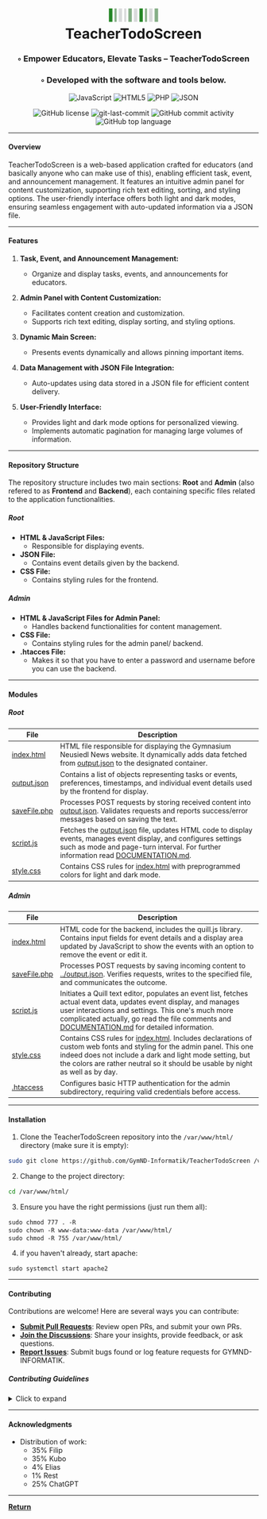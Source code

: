<div align="center">
<h1 align="center">
<img src="logo.png" width="100" />
<br>TeacherTodoScreen</h1>
<h3>◦ Empower Educators, Elevate Tasks – TeacherTodoScreen</h3>
<h3>◦ Developed with the software and tools below.</h3>

<p align="center">
<img src="https://img.shields.io/badge/JavaScript-F7DF1E.svg?style=flat&logo=JavaScript&logoColor=black" alt="JavaScript" />
<img src="https://img.shields.io/badge/HTML5-E34F26.svg?style=flat&logo=HTML5&logoColor=white" alt="HTML5" />
<img src="https://img.shields.io/badge/PHP-777BB4.svg?style=flat&logo=PHP&logoColor=white" alt="PHP" />
<img src="https://img.shields.io/badge/JSON-000000.svg?style=flat&logo=JSON&logoColor=white" alt="JSON" />
</p>
<img src="https://img.shields.io/github/license/GymND-Informatik/TeacherTodoScreen?style=flat&color=5D6D7E" alt="GitHub license" />
<img src="https://img.shields.io/github/last-commit/GymND-Informatik/TeacherTodoScreen?style=flat&color=5D6D7E" alt="git-last-commit" />
<img src="https://img.shields.io/github/commit-activity/m/GymND-Informatik/TeacherTodoScreen?style=flat&color=5D6D7E" alt="GitHub commit activity" />
<img src="https://img.shields.io/github/languages/top/GymND-Informatik/TeacherTodoScreen?style=flat&color=5D6D7E" alt="GitHub top language" />
</div>

---
#### Overview

TeacherTodoScreen is a web-based application crafted for educators (and basically anyone who can make use of this), enabling efficient task, event, and announcement management. It features an intuitive admin panel for content customization, supporting rich text editing, sorting, and styling options. The user-friendly interface offers both light and dark modes, ensuring seamless engagement with auto-updated information via a JSON file.

---

#### Features

1. **Task, Event, and Announcement Management:**
   - Organize and display tasks, events, and announcements for educators.

2. **Admin Panel with Content Customization:**
   - Facilitates content creation and customization.
   - Supports rich text editing, display sorting, and styling options.

3. **Dynamic Main Screen:**
   - Presents events dynamically and allows pinning important items.

4. **Data Management with JSON File Integration:**
   - Auto-updates using data stored in a JSON file for efficient content delivery.

5. **User-Friendly Interface:**
   - Provides light and dark mode options for personalized viewing.
   - Implements automatic pagination for managing large volumes of information.

---

#### Repository Structure

The repository structure includes two main sections: **Root** and **Admin** (also refered to as **Frontend** and **Backend**), each containing specific files related to the application functionalities.

##### Root

- **HTML & JavaScript Files:**
  - Responsible for displaying events.
- **JSON File:**
  - Contains event details given by the backend.
- **CSS File:**
  - Contains styling rules for the frontend.

##### Admin

- **HTML & JavaScript Files for Admin Panel:**
  - Handles backend functionalities for content management.
- **CSS File:**
  - Contains styling rules for the admin panel/ backend.
- **.htacces File:**
  - Makes it so that you have to enter a password and username before you can use the backend.
    
---

#### Modules

##### Root

| File                                             | Description                                                                                                                                                                                                      |
| ------------------------------------------------- | ---------------------------------------------------------------------------------------------------------------------------------------------------------------------------------------------------------------- |
| [index.html](index.html)                       | HTML file responsible for displaying the Gymnasium Neusiedl News website. It dynamically adds data fetched from [output.json](output.json) to the designated container.                                          |
| [output.json](output.json)                      | Contains a list of objects representing tasks or events, preferences, timestamps, and individual event details used by the frontend for display.                                                              |
| [saveFile.php](saveFile.php)                       | Processes POST requests by storing received content into [output.json](output.json). Validates requests and reports success/error messages based on saving the text.                                                 |
| [script.js](script.js)                            | Fetches the [output.json](output.json) file, updates HTML code to display events, manages event display, and configures settings such as mode and page-turn interval. For further information read [DOCUMENTATION.md](DOCUMENTATION.md).                                                        |
| [style.css](style.css)                                | Contains CSS rules for [index.html](index.html) with preprogrammed colors for light and dark mode.                                                                                                                                                                             |

##### Admin

| File                                             | Description                                                                                                                                                                                                      |
| ------------------------------------------------- | ---------------------------------------------------------------------------------------------------------------------------------------------------------------------------------------------------------------- |
| [index.html](admin/index.html)                     | HTML code for the backend, includes the quill.js library. Contains input fields for event details and a display area updated by JavaScript to show the events with an option to remove the event or edit it.                           |
| [saveFile.php](admin/saveFile.php)                   | Processes POST requests by saving incoming content to [../output.json](output.json). Verifies requests, writes to the specified file, and communicates the outcome.                           |
| [script.js](admin/script.js)                        | Initiates a Quill text editor, populates an event list, fetches actual event data, updates event display, and manages user interactions and settings. This one's much more complicated actually, go read the file comments and [DOCUMENTATION.md](DOCUMENTATION.md) for detailed information.                                                        |
| [style.css](admin/style.css)                  | Contains CSS rules for [index.html](admin/index.html). Includes declarations of custom web fonts and styling for the admin panel. This one indeed does not include a dark and light mode setting, but the colors are rather neutral so it should be usable by night as well as by day.                 |
| [.htaccess](admin/.htaccess)        | Configures basic HTTP authentication for the admin subdirectory, requiring valid credentials before access.        |

---

#### Installation

1. Clone the TeacherTodoScreen repository into the `/var/www/html/` directory (make sure it is empty):
```sh
sudo git clone https://github.com/GymND-Informatik/TeacherTodoScreen /var/www/html
```

2. Change to the project directory:
```sh
cd /var/www/html/
```

3. Ensure you have the right permissions (just run them all):
```
sudo chmod 777 . -R
sudo chown -R www-data:www-data /var/www/html/
sudo chmod -R 755 /var/www/html/
```

4. if you haven't already, start apache:
```
sudo systemctl start apache2
```

---

#### Contributing


Contributions are welcome! Here are several ways you can contribute:

- **[Submit Pull Requests](https://github.com/GymND-Informatik/TeacherTodoScreen/blob/main/CONTRIBUTING.md)**: Review open PRs, and submit your own PRs.
- **[Join the Discussions](https://github.com/GymND-Informatik/TeacherTodoScreen/discussions)**: Share your insights, provide feedback, or ask questions.
- **[Report Issues](https://github.com/GymND-Informatik/TeacherTodoScreen/issues)**: Submit bugs found or log feature requests for GYMND-INFORMATIK.

##### *Contributing Guidelines*

<details closed>
<summary>Click to expand</summary>

1. **Fork the Repository**: Start by forking the project repository to your GitHub account.
2. **Clone Locally**: Clone the forked repository to your local machine using a Git client.
   ```sh
   git clone <your-forked-repo-url>
   ```
3. **Create a New Branch**: Always work on a new branch, giving it a descriptive name.
   ```sh
   git checkout -b new-feature-x
   ```
4. **Make Your Changes**: Develop and test your changes locally.
5. **Commit Your Changes**: Commit with a clear and concise message describing your updates.
   ```sh
   git commit -m 'Implemented new feature x.'
   ```
6. **Push to GitHub**: Push the changes to your forked repository.
   ```sh
   git push origin new-feature-x
   ```
7. **Submit a Pull Request**: Create a PR against the original project repository. Clearly describe the changes and their motivations.

Once your PR is reviewed and approved, it will be merged into the main branch.

</details>


---

#### Acknowledgments

- Distribution of work:
  - 35% Filip
  - 35% Kubo
  - 4% Elias
  - 1% Rest
  - 25% ChatGPT

---

[**Return**](#Top)
